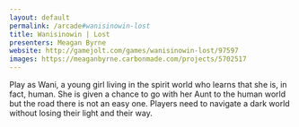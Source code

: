 ```yaml
---
layout: default
permalink: /arcade#wanisinowin-lost
title: Wanisinowin | Lost
presenters: Meagan Byrne
website: http://gamejolt.com/games/wanisinowin-lost/97597
images: https://meaganbyrne.carbonmade.com/projects/5702517
---
```

Play as Wani, a young girl living in the spirit world who learns that she is, in fact, human. She is given a chance to go with her Aunt to the human world but the road there is not an easy one.
Players need to navigate a dark world without losing their light and their way.
